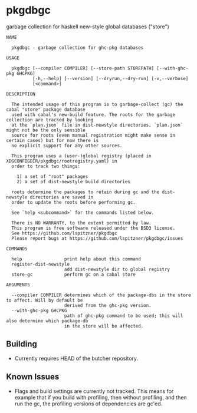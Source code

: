 # pkgdbgc
garbage collection for haskell new-style global databases ("store")

~~~~
NAME

  pkgdbgc - garbage collection for ghc-pkg databases

USAGE

  pkgdbgc [--compiler COMPILER] [--store-path STOREPATH] [--with-ghc-pkg GHCPKG]
          [-h,--help] [--version] [--dryrun,--dry-run] [-v,--verbose]
          [<command>]

DESCRIPTION

  The intended usage of this program is to garbage-collect (gc) the cabal "store" package database
  used with cabal's new-build feature. The roots for the garbage collection are tracked by looking
  at the `plan.json` file in dist-newstyle directories. `plan.json` might not be the only sensible
  source for roots (even manual registration might make sense in certain cases) but for now there is
  no explicit support for any other sources.
  
  This program uses a (user-)global registry (placed in XDGCONFIGDIR/pkgdbgc/rootregistry.yaml) in
  order to track two things:
  
    1) a set of "root" packages
    2) a set of dist-newstyle build directories
  
  roots determine the packages to retain during gc and the dist-newstyle directories are saved in
  order to update the roots before performing gc.
  
  See `help <subcommand>` for the commands listed below.
  
  There is NO WARRANTY, to the extent permitted by law.
  This program is free software released under the BSD3 license.
  See https://github.com/lspitzner/pkgdbgc
  Please report bugs at https://github.com/lspitzner/pkgdbgc/issues

COMMANDS

  help                print help about this command
  register-dist-newstyle
                      add dist-newstyle dir to global registry
  store-gc            perform gc on a cabal store

ARGUMENTS

  --compiler COMPILER determines which of the package-dbs in the store to affect. Will by default be
                      derived from the ghc-pkg version.
  --with-ghc-pkg GHCPKG
                      path of ghc-pkg command to be used; this will also determine which package-db
                      in the store will be affected.
~~~~

## Building

- Currently requires HEAD of the butcher repository.

## Known Issues

- Flags and build settings are currently not tracked. This means for example
  that if you build with profiling, then without profiling, and then run the
  gc, the profiling versions of dependencies are gc'ed.
